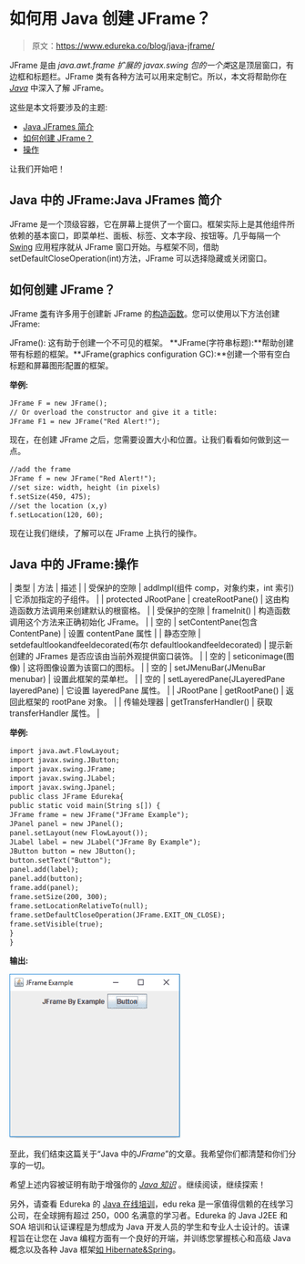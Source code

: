 # 如何用 Java 创建 JFrame？

> 原文：<https://www.edureka.co/blog/java-jframe/>

JFrame 是由 *java.awt.frame 扩展的 *javax.swing* 包的一个类*这是顶层窗口，有边框和标题栏。JFrame 类有各种方法可以用来定制它。所以，本文将帮助你在 *[Java](https://www.edureka.co/blog/what-is-java/)* 中深入了解 JFrame。

这些是本文将要涉及的主题:

*   [Java JFrames 简介](#Introduction_to_Java_JFrames)
*   [如何创建 JFrame？](#How_to_create_a_JFrame?)
*   [操作](#Operations)

让我们开始吧！

## **Java 中的 JFrame:Java JFrames 简介**

JFrame 是一个顶级容器，它在屏幕上提供了一个窗口。框架实际上是其他组件所依赖的基本窗口，即菜单栏、面板、标签、文本字段、按钮等。几乎每隔一个 [Swing](https://www.edureka.co/blog/java-swing/) 应用程序就从 JFrame 窗口开始。与框架不同，借助 setDefaultCloseOperation(int)方法，JFrame 可以选择隐藏或关闭窗口。

## **如何创建 JFrame？**

JFrame [类](https://www.edureka.co/blog/java-objects-and-classes/)有许多用于创建新 JFrame 的[构造函数](https://www.edureka.co/blog/constructor-in-java/)。您可以使用以下方法创建 JFrame:

JFrame(): 这有助于创建一个不可见的框架。 **JFrame(字符串标题):**帮助创建带有标题的框架。**JFrame(graphics configuration GC):**创建一个带有空白标题和屏幕图形配置的框架。

**举例:**

```
JFrame F = new JFrame();
// Or overload the constructor and give it a title:
JFrame F1 = new JFrame("Red Alert!");
```

现在，在创建 JFrame 之后，您需要设置大小和位置。让我们看看如何做到这一点。

```
//add the frame
JFrame f = new JFrame("Red Alert!");
//set size: width, height (in pixels)
f.setSize(450, 475);
//set the location (x,y)
f.setLocation(120, 60);
```

现在让我们继续，了解可以在 JFrame 上执行的操作。

## **Java 中的 JFrame:操作**

| 类型 | 方法 | 描述 |
| 受保护的空隙 | addImpl(组件 comp，对象约束，int 索引) | 它添加指定的子组件。 |
| protected JRootPane | createRootPane() | 这由构造函数方法调用来创建默认的根窗格。 |
| 受保护的空隙 | frameInit() | 构造函数调用这个方法来正确初始化 JFrame。 |
| 空的 | setContentPane(包含 ContentPane) | 设置 contentPane 属性 |
| 静态空隙 | setdefaultlookandfeeldecorated(布尔 defaultlookandfeeldecorated) | 提示新创建的 JFrames 是否应该由当前外观提供窗口装饰。 |
| 空的 | seticonimage(图像) | 这将图像设置为该窗口的图标。 |
| 空的 | setJMenuBar(JMenuBar menubar) | 设置此框架的菜单栏。 |
| 空的 | setLayeredPane(JLayeredPane layeredPane) | 它设置 layeredPane 属性。 |
| JRootPane | getRootPane() | 返回此框架的 rootPane 对象。 |
| 传输处理器 | getTransferHandler() | 获取 transferHandler 属性。 |

**举例:**

```
import java.awt.FlowLayout;
import javax.swing.JButton;
import javax.swing.JFrame;
import javax.swing.JLabel;
import javax.swing.Jpanel;
public class JFrame Edureka{
public static void main(String s[]) {
JFrame frame = new JFrame("JFrame Example");
JPanel panel = new JPanel();
panel.setLayout(new FlowLayout());
JLabel label = new JLabel("JFrame By Example");
JButton button = new JButton();
button.setText("Button");
panel.add(label);
panel.add(button);
frame.add(panel);
frame.setSize(200, 300);
frame.setLocationRelativeTo(null);
frame.setDefaultCloseOperation(JFrame.EXIT_ON_CLOSE);
frame.setVisible(true);
}
}
```

**输出:**

![Jframe Example - JFrame in Java - Edureka](img/23b7262aed86920c6358dfa6e96c1388.png)

至此，我们结束这篇关于“Java 中的*JFrame*”的文章。我希望你们都清楚和你们分享的一切。

希望上述内容被证明有助于增强你的  *[Java 知识](https://www.edureka.co/blog/what-is-java/)* 。继续阅读，继续探索！

另外，请查看 Edureka 的 [Java 在线培训](https://www.edureka.co/java-j2ee-training-course)，edu reka 是一家值得信赖的在线学习公司，在全球拥有超过 250，000 名满意的学习者。Edureka 的 Java J2EE 和 SOA 培训和认证课程是为想成为 Java 开发人员的学生和专业人士设计的。该课程旨在让您在 Java 编程方面有一个良好的开端，并训练您掌握核心和高级 Java 概念以及各种 Java 框架[如 Hibernate&Spring](https://www.edureka.co/blog/java-frameworks/)。